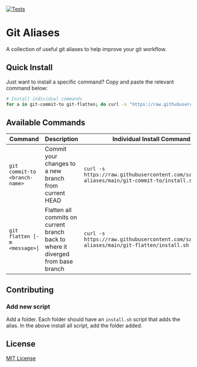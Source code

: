 [![Tests](https://github.com/sartaj/git-aliases/actions/workflows/test.yml/badge.svg)](https://github.com/sartaj/git-aliases/actions/workflows/test.yml)

# Git Aliases

A collection of useful git aliases to help improve your git workflow.

## Quick Install

Just want to install a specific command? Copy and paste the relevant command below:

```bash
# Install individual commands
for a in git-commit-to git-flatten; do curl -s "https://raw.githubusercontent.com/sartaj/git-aliases/main/$a/install.sh" | bash; done
```

## Available Commands

| Command                       | Description                                                                      | Individual Install Command                                                                           |
| ----------------------------- | -------------------------------------------------------------------------------- | ---------------------------------------------------------------------------------------------------- |
| `git commit-to <branch-name>` | Commit your changes to a new branch from current HEAD                            | `curl -s https://raw.githubusercontent.com/sartaj/git-aliases/main/git-commit-to/install.sh \| bash` |
| `git flatten [-m <message>]`  | Flatten all commits on current branch back to where it diverged from base branch | `curl -s https://raw.githubusercontent.com/sartaj/git-aliases/main/git-flatten/install.sh \| bash`   |

## Contributing

### Add new script

Add a folder. Each folder should have an `install.sh` script that adds the alias. In the above install all script, add the folder added.

## License

[MIT License](LICENSE)

